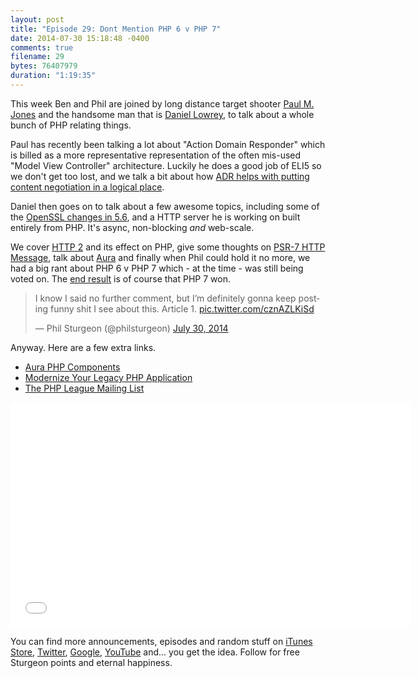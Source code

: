```yaml
---
layout: post
title: "Episode 29: Dont Mention PHP 6 v PHP 7"
date: 2014-07-30 15:18:48 -0400
comments: true
filename: 29
bytes: 76407979
duration: "1:19:35"
---
```


This week Ben and Phil are joined by long distance target shooter [Paul M. Jones] and the handsome man that is [Daniel Lowrey], to talk about a whole bunch of PHP relating things.

Paul has recently been talking a lot about "Action Domain Responder" which is billed as a more representative 
representation of the often mis-used "Model View Controller" architecture. Luckily he does a good job of ELI5 so we don't get too lost, and we talk a bit about how [ADR helps with putting content negotiation in a logical place].

Daniel then goes on to talk about a few awesome topics, including some of the [OpenSSL changes in 5.6], and a HTTP server he is working on built entirely from PHP. It's async, non-blocking _and_ web-scale. 

We cover [HTTP 2] and its effect on PHP, give some thoughts on [PSR-7 HTTP Message](https://github.com/php-fig/fig-standards/blob/master/proposed/http-message.md), talk about [Aura] and finally when Phil could hold it no more, we had a big rant about PHP 6 v PHP 7 which - at the time - was still being voted on. The [end result](https://wiki.php.net/rfc/php6) is of course that PHP 7 won. 

<blockquote class="twitter-tweet" lang="en"><p>I know I said no further comment, but I’m definitely gonna keep posting funny shit I see about this. Article 1. <a href="http://t.co/cznAZLKiSd">pic.twitter.com/cznAZLKiSd</a></p>&mdash; Phil Sturgeon (@philsturgeon) <a href="https://twitter.com/philsturgeon/statuses/494517704305295360">July 30, 2014</a></blockquote>
<script async src="//platform.twitter.com/widgets.js" charset="utf-8"></script>

Anyway. Here are a few extra links.

* [Aura PHP Components][Aura]
* [Modernize Your Legacy PHP Application]
* [The PHP League Mailing List](https://groups.google.com/forum/#!forum/thephpleague)

[Aura]: http://auraphp.com
[HTTP 2]: https://en.wikipedia.org/wiki/HTTP_2.0
[OpenSSL changes in 5.6]: http://php.net/manual/en/migration56.openssl.php
[ADR helps with putting content negotiation in a logical place]: http://paul-m-jones.com/archives/6020
[Modernize Your Legacy PHP Application]: http://mlaphp.com
[Paul M. Jones]: https://twitter.com/pmjones
[Daniel Lowrey]: https://twitter.com/rdlowrey

<iframe width="640" height="360" src="//www.youtube.com/embed/lRlpBZmaspI" frameborder="0" allowfullscreen></iframe>

You can find more announcements, episodes and random stuff on [iTunes Store](https://itunes.apple.com/us/podcast/php-town-hall/id585240066?mt=2), [Twitter](https://twitter.com/phptownhall), [Google](https://plus.google.com/b/114546315704097272137/+Phptownhall), [YouTube](https://www.youtube.com/channel/UCepVwe7RrxE7Zv3kytUfcKw) and... you get the idea. Follow for free Sturgeon points and eternal happiness. 